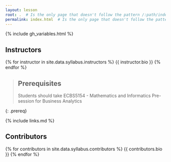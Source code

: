 ```yaml
---
layout: lesson
root: .  # Is the only page that doesn't follow the pattern /:path/index.html
permalink: index.html  # Is the only page that doesn't follow the pattern /:path/index.html
---
```


{% include gh_variables.html %}

## Instructors
{% for instructor in site.data.syllabus.instructors %}
{{ instructor.bio }}
{% endfor %}

> ## Prerequisites
> Students should take ECBS5154 - Mathematics and Informatics Pre-session for Business Analytics
> 
{: .prereq}

{% include links.md %}

## Contributors
{% for contributors in site.data.syllabus.contributors %}
{{ contributors.bio }}
{% endfor %}